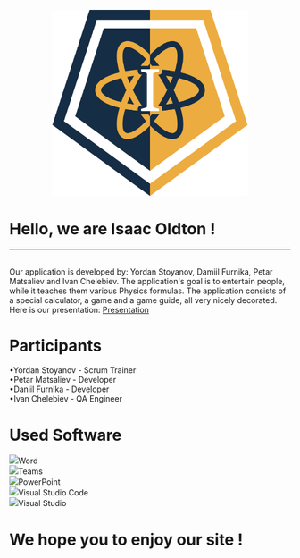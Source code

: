 <p align="center">
<img src= "Documentation/Isaac-Oldton-logo.png" width="350" text-align="center">
</p>

# Hello, we are Isaac Oldton !
<hr> <br>
Our application is developed by: Yordan Stoyanov, Damiil Furnika, Petar Matsaliev and Ivan Chelebiev.
The application's goal is to entertain people, while it teaches them various Physics formulas. 
The application consists of a special calculator, a game and a game guide, all very nicely decorated.<br>
Here is our presentation:
<a href="Documentation/Isaac OLdton-Presentation.pptx" >Presentation</a>

 

# Participants

 

•Yordan Stoyanov - Scrum Trainer <br>
•Petar Matsaliev - Developer <br>
•Daniil Furnika - Developer <br>
•Ivan Chelebiev - QA Engineer <br> 

 

# Used Software

 

<img src = "https://download.logo.wine/logo/Microsoft_Word/Microsoft_Word-Logo.wine.png" width= "25">Word <br>
<img src = "https://heliocentrix.co.uk/wp-content/uploads/2020/04/microsoft-teams-logo-png_480-480.png" width = "20">Teams <br>
<img src = "https://brandslogos.com/wp-content/uploads/thumbs/microsoft-powerpoint-2013-logo-vector.svg" width ="20">PowerPoint <br> 
<img src = "https://upload.wikimedia.org/wikipedia/commons/thumb/9/9a/Visual_Studio_Code_1.35_icon.svg/1024px-Visual_Studio_Code_1.35_icon.svg.png" width = "20">Visual Studio Code <br>
<img src = "https://1000logos.net/wp-content/uploads/2020/08/Visual-Studio-Logo.png" width = "30">Visual Studio <br>

# We hope you to enjoy our site !
